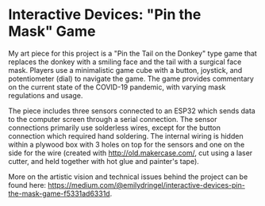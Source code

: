 # Interactive Devices: "Pin the Mask" Game

My art piece for this project is a "Pin the Tail on the Donkey" type game that replaces the donkey with a smiling face and the tail with a surgical face mask. Players use a minimalistic game cube with a button, joystick, and potentiometer (dial) to navigate the game. The game provides commentary on the current state of the COVID-19 pandemic, with varying mask regulations and usage.

The piece includes three sensors connected to an ESP32 which sends data to the computer screen through a serial connection. The sensor connections primarily use solderless wires, except for the button connection which required hand soldering. The internal wiring is hidden within a plywood box with 3 holes on top for the sensors and one on the side for the wire (created with http://old.makercase.com/, cut using a laser cutter, and held together with hot glue and painter's tape).

More on the artistic vision and technical issues behind the project can be found here: https://medium.com/@emilydringel/interactive-devices-pin-the-mask-game-f5331ad6331d.
